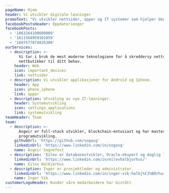 ```yaml
---
pageName: Hjem
header: Vi utvikler digitale løsninger
promoText: "Vi utvikler nettsider, apper og IT systemer som hjelper deg å få flere kunder og gjør hverdagen din enklere"
facebookPostsHeader: Oppdaterienger
facebookPosts:
  - '1863264100600009'
  - '1611568959102859'
  - '1687577874835300'
ourServices:
  - description: >-
      Vi tar i bruk de mest moderne teknologiene for å skreddersy nettsider og
      nettbutikker til ditt behov.
    header: Web
    icon: important_devices
    link: nettsider
  - description: Vi utvikler applikasjoner for Android og Iphone.
    header: App
    icon: phone_iphone
    link: apper
  - description: Utvikling av nye IT-løsninger.
    header: Systemutvikling
    icon: settings_applications
    link: systemutvikling
teamHeader: Team
team:
  - description: >-
      Asgeir er full-stack utvikler, blockchain-entusiast og har mastergrad i
      programutvikling.
    githubUrl: 'https://github.com/sogasg'
    linkedinUrl: 'https://www.linkedin.com/in/sogasg'
    name: Asgeir Sognefest
  - description: 'Eilev er databaseutvikler, Oracle-ekspert og daglig leder.'
    linkedinUrl: 'https://www.linkedin.com/in/eilevhalbjorhus/'
    name: Eilev Halbjørhus
  - description: Inger er prosjektleder og administrator.
    linkedinUrl: 'https://www.linkedin.com/in/inger-vik-halbj%C3%B8rhus-99713939/?ppe=1'
    name: Inger Vik
customerLogoHeader: Kunder våre medarbeidere har bistått
---
```

